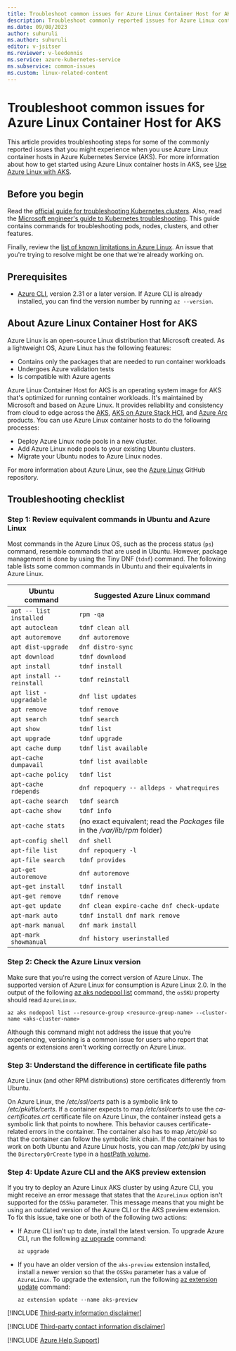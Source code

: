 ```yaml
---
title: Troubleshoot common issues for Azure Linux Container Host for AKS
description: Troubleshoot commonly reported issues for Azure Linux container hosts on Azure Kubernetes Service (AKS). 
ms.date: 09/08/2023
author: suhuruli
ms.author: suhuruli
editor: v-jsitser
ms.reviewer: v-leedennis
ms.service: azure-kubernetes-service
ms.subservice: common-issues
ms.custom: linux-related-content
---
```


# Troubleshoot common issues for Azure Linux Container Host for AKS

This article provides troubleshooting steps for some of the commonly reported issues that you might experience when you use Azure Linux container hosts in Azure Kubernetes Service (AKS). For more information about how to get started using Azure Linux container hosts in AKS, see [Use Azure Linux with AKS](/azure/aks/use-azure-linux).

## Before you begin

Read the [official guide for troubleshooting Kubernetes clusters](https://kubernetes.io/docs/tasks/debug/debug-cluster/_print/). Also, read the [Microsoft engineer's guide to Kubernetes troubleshooting](https://github.com/feiskyer/kubernetes-handbook/blob/master/en/troubleshooting/index.md). This guide contains commands for troubleshooting pods, nodes, clusters, and other features.

Finally, review the [list of known limitations in Azure Linux](/azure/aks/use-azure-linux#limitations). An issue that you're trying to resolve might be one that we're already working on.

## Prerequisites

- [Azure CLI](/cli/azure/install-azure-cli), version 2.31 or a later version. If Azure CLI is already installed, you can find the version number by running `az --version`.

## About Azure Linux Container Host for AKS

Azure Linux is an open-source Linux distribution that Microsoft created. As a lightweight OS, Azure Linux has the following features:

- Contains only the packages that are needed to run container workloads
- Undergoes Azure validation tests
- Is compatible with Azure agents

Azure Linux Container Host for AKS is an operating system image for AKS that's optimized for running container workloads. It's maintained by Microsoft and based on Azure Linux. It provides reliability and consistency from cloud to edge across the [AKS](/azure/aks/intro-kubernetes), [AKS on Azure Stack HCI](/azure/aks/hybrid/overview), and [Azure Arc](/azure/azure-arc/overview) products. You can use Azure Linux container hosts to do the following processes:

- Deploy Azure Linux node pools in a new cluster.
- Add Azure Linux node pools to your existing Ubuntu clusters.
- Migrate your Ubuntu nodes to Azure Linux nodes.

For more information about Azure Linux, see the [Azure Linux](https://github.com/microsoft/CBL-Mariner) GitHub repository.

## Troubleshooting checklist

### Step 1: Review equivalent commands in Ubuntu and Azure Linux

Most commands in the Azure Linux OS, such as the process status (`ps`) command, resemble commands that are used in Ubuntu. However, package management is done by using the Tiny DNF (`tdnf`) command. The following table lists some common commands in Ubuntu and their equivalents in Azure Linux.

| Ubuntu command            | Suggested Azure Linux command                                                    |
|---------------------------|------------------------------------------------------------------------------|
| `apt -- list installed`   | `rpm -qa`                                                                    |
| `apt autoclean`           | `tdnf clean all`                                                             |
| `apt autoremove`          | `dnf autoremove`                                                             |
| `apt dist-upgrade`        | `dnf distro-sync`                                                            |
| `apt download`            | `tdnf download`                                                              |
| `apt install`             | `tdnf install`                                                               |
| `apt install --reinstall` | `tdnf reinstall`                                                             |
| `apt list - upgradable`   | `dnf list updates`                                                           |
| `apt remove`              | `tdnf remove`                                                                |
| `apt search`              | `tdnf search`                                                                |
| `apt show`                | `tdnf list`                                                                  |
| `apt upgrade`             | `tdnf upgrade`                                                               |
| `apt cache dump`          | `tdnf list available`                                                        |
| `apt-cache dumpavail`     | `tdnf list available`                                                        |
| `apt-cache policy`        | `tdnf list`                                                                  |
| `apt-cache rdepends`      | `dnf repoquery -- alldeps - whatrequires`                                    |
| `apt-cache search`        | `tdnf search`                                                                |
| `apt-cache show`          | `tdnf info`                                                                  |
| `apt-cache stats`         | (no exact equivalent; read the *Packages* file in the */var/lib/rpm* folder) |
| `apt-config shell`        | `dnf shell`                                                                  |
| `apt-file list`           | `dnf repoquery -l`                                                           |
| `apt-file search`         | `tdnf provides`                                                              |
| `apt-get autoremove`      | `dnf autoremove`                                                             |
| `apt-get install`         | `tdnf install`                                                               |
| `apt-get remove`          | `tdnf remove`                                                                |
| `apt-get update`          | `dnf clean expire-cache dnf check-update`                                    |
| `apt-mark auto`           | `tdnf install dnf mark remove`                                               |
| `apt-mark manual`         | `dnf mark install`                                                           |
| `apt-mark showmanual`     | `dnf history userinstalled`                                                  |

### Step 2: Check the Azure Linux version

Make sure that you're using the correct version of Azure Linux. The supported version of Azure Linux for consumption is Azure Linux 2.0. In the output of the following [az aks nodepool list](/cli/azure/aks/nodepool#az-aks-nodepool-list) command, the `osSKU` property should read `AzureLinux`.

```azurecli
az aks nodepool list --resource-group <resource-group-name> --cluster-name <aks-cluster-name>
```

Although this command might not address the issue that you're experiencing, versioning is a common issue for users who report that agents or extensions aren't working correctly on Azure Linux.

### Step 3: Understand the difference in certificate file paths

Azure Linux (and other RPM distributions) store certificates differently from Ubuntu.

On Azure Linux, the */etc/ssl/certs* path is a symbolic link to */etc/pki/tls/certs*. If a container expects to map */etc/ssl/certs* to use the *ca-certificates.crt* certificate file on Azure Linux, the container instead gets a symbolic link that points to nowhere. This behavior causes certificate-related errors in the container. The container also has to map */etc/pki* so that the container can follow the symbolic link chain. If the container has to work on both Ubuntu and Azure Linux hosts, you can map */etc/pki* by using the `DirectoryOrCreate` type in a [hostPath volume](https://kubernetes.io/docs/concepts/storage/volumes/#hostpath).

### Step 4: Update Azure CLI and the AKS preview extension

If you try to deploy an Azure Linux AKS cluster by using Azure CLI, you might receive an error message that states that the `AzureLinux` option isn't supported for the `OSSku` parameter. This message means that you might be using an outdated version of the Azure CLI or the AKS preview extension. To fix this issue, take one or both of the following two actions:

- If Azure CLI isn't up to date, install the latest version. To upgrade Azure CLI, run the following [az upgrade](/cli/azure/reference-index#az-upgrade) command:

  ```azurecli
  az upgrade
  ```

- If you have an older version of the `aks-preview` extension installed, install a newer version so that the `OSSku` parameter has a value of `AzureLinux`. To upgrade the extension, run the following [az extension update](/cli/azure/extension#az-extension-update) command:

  ```azurecli
  az extension update --name aks-preview
  ```

[!INCLUDE [Third-party information disclaimer](../../includes/third-party-disclaimer.md)]

[!INCLUDE [Third-party contact information disclaimer](../../includes/third-party-contact-disclaimer.md)]

[!INCLUDE [Azure Help Support](../../includes/azure-help-support.md)]
